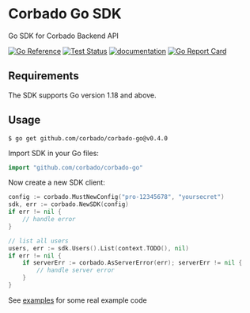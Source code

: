 # Corbado Go SDK

Go SDK for Corbado Backend API

[![Go Reference](https://pkg.go.dev/badge/github.com/corbado/corbado-go.svg)](https://pkg.go.dev/github.com/corbado/corbado-go)
[![Test Status](https://github.com/corbado/corbado-go/workflows/tests/badge.svg)](https://github.com/corbado/corbado-go/actions?query=workflow%3Atests)
[![documentation](https://img.shields.io/badge/documentation-Corbado_Backend_API_Reference-blue.svg)](https://api.corbado.com/docs/api/)
[![Go Report Card](https://goreportcard.com/badge/github.com/corbado/corbado-go)](https://goreportcard.com/report/github.com/corbado/corbado-go)

## Requirements

The SDK supports Go version 1.18 and above.

## Usage

```
$ go get github.com/corbado/corbado-go@v0.4.0
```

Import SDK in your Go files:

```go
import "github.com/corbado/corbado-go"
```

Now create a new SDK client:

```go
config := corbado.MustNewConfig("pro-12345678", "yoursecret")
sdk, err := corbado.NewSDK(config)
if err != nil {
	// handle error
}

// list all users
users, err := sdk.Users().List(context.TODO(), nil)
if err != nil {
    if serverErr := corbado.AsServerError(err); serverErr != nil {
	    // handle server error	
    }
}
```

See [examples](https://github.com/corbado/corbado-go/tree/main/examples) for some real example code
